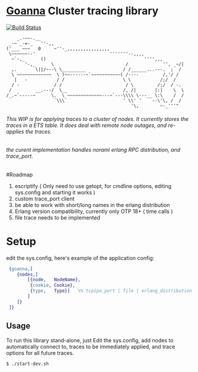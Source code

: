 
# [Goanna](https://en.wikipedia.org/wiki/Goanna) Cluster tracing library
[![Build Status](https://travis-ci.org/ruanpienaar/goanna.svg?branch=master)](https://travis-ci.org/ruanpienaar/goanna)


```
    _.-~~-.__
 _-~ _-=-_   ''-,,
('___ ~~~   0     ~''-_,,,,,,,,,,,,,,,,
 \~~~~~~--'                            '''''''--,,,,
  ~`-,_      ()                                     '''',,,
       '-,_      \                           /             '', _~/|
  ,.       \||/~--\ \_________              / /______...---.  ;  /
  \ ~~~~~~~~~~~~~  \ )~~------~`~~~~~~~~~~~( /----         /,'/ /
   |   -           / /                      \ \           /;/  /
  / -             / /                        / \         /;/  / -.
 /         __.---/  \__                     /, /|       |:|    \  \
/_.~`-----~      \.  \ ~~~~~~~~~~~~~---~`---\\\\ \---__ \:\    /  /
                  `\\\`                     ' \\' '    --\'\, /  /
                                               '\,        ~-_'''"
```

###### This WIP is for applying traces to a cluster of nodes. It currently stores the traces in a ETS table. It does deal with remote node outages, and re-applies the traces.
###### the curent implementation handles noraml erlang RPC distribution, and trace_port.

#Roadmap
1. escriptify ( Only need to use getopt, for cmdline options, editing sys.config and starting it works )
2. custom trace_port client
4. be able to work with short/long names in the erlang distribution
5. Erlang version compatibility, currently only OTP 18+ ( time calls )
6. file trace needs to be implemented

# Setup
edit the sys.config, here's example of the application config:
```erlang
 {goanna,[
    {nodes,[
        [{node,   NodeName},
         {cookie, Cookie},
         {type,   Type}]   %% tcpipo_port | file | erlang_distribution
        ]
    ]}
 ]}
```

## Usage
To run this library stand-alone, just 
Edit the sys.config, add nodes to automatically connect to, traces to be
immediately applied, and trace options for all future traces.
```bash
$ ./start-dev.sh
```